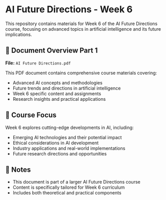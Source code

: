# AI Future Directions - Week 6

This repository contains materials for Week 6 of the AI Future Directions course, focusing on advanced topics in artificial intelligence and its future implications.
## 📄 Document Overview Part 1

**File:** `AI Future Directions.pdf`

This PDF document contains comprehensive course materials covering:
- Advanced AI concepts and methodologies
- Future trends and directions in artificial intelligence
- Week 6 specific content and assignments
- Research insights and practical applications

## 🎯 Course Focus

Week 6 explores cutting-edge developments in AI, including:
- Emerging AI technologies and their potential impact
- Ethical considerations in AI development
- Industry applications and real-world implementations
- Future research directions and opportunities

## 📝 Notes

- This document is part of a larger AI Future Directions course
- Content is specifically tailored for Week 6 curriculum
- Includes both theoretical and practical components
